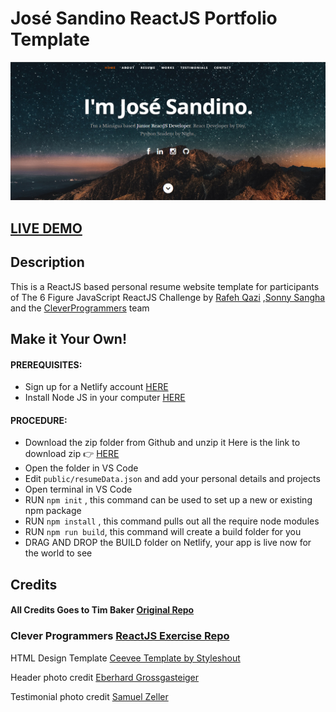 # José Sandino ReactJS Portfolio Template      

![ReactJS Resume Website Template](resume-screenshot.png?raw=true "ReactJS Resume Website Template")

## <a href="https://jose-react-portfolio.netlify.app/">LIVE DEMO</a>

## Description
This is a ReactJS based personal resume website template for participants of The 6 Figure JavaScript ReactJS Challenge by <a href='https://github.com/CleverProgrammer'>Rafeh Qazi</a> ,<a href='https://github.com/sonnysangha'>Sonny Sangha</a> and the <a href='https://github.com/CleverProgrammers/'>CleverProgrammers</a> team

## Make it Your Own!
#### PREREQUISITES:
- Sign up for a Netlify account <a href='https://www.netlify.com'>HERE</a>
- Install Node JS in your computer <a href='https://nodejs.org/en/'>HERE</a>
#### PROCEDURE:
- Download the zip folder from Github and unzip it
Here is the link to download zip 👉
<a href='https://github.com/josesandino/react-portfolio'>HERE</a>
- Open the folder in VS Code
- Edit <code>public/resumeData.json</code> and add your personal details and projects
- Open terminal in VS Code
- RUN <code>npm init</code> , this command can be used to set up a new or existing npm package
- RUN <code>npm install</code> , this command pulls out all the require node modules
- RUN <code>npm run build</code>, this command will create a build folder for you
- DRAG AND DROP the BUILD folder on Netlify, your app is live now for the world to see


## Credits

#### All Credits Goes to Tim Baker <a href='https://github.com/tbakerx/react-resume-template'>Original Repo</a>

### Clever Programmers <a href='https://github.com/CleverProgrammers/react-portfolio'>ReactJS Exercise Repo</a>


HTML Design Template
<a href="https://www.styleshout.com/free-templates/ceevee/">Ceevee Template by Styleshout</a>

Header photo credit
<a href="https://www.pexels.com/es-es/@eberhardgross">Eberhard Grossgasteiger</a>


Testimonial photo credit
<a href="https://unsplash.com/@samuelzeller?utm_medium=referral&amp;utm_campaign=photographer-credit&amp;utm_content=creditBadge">Samuel Zeller</a>
